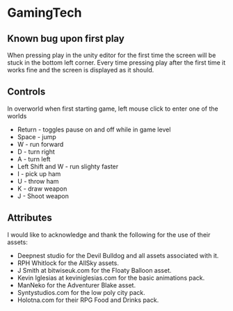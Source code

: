 # GamingTech

## Known bug upon first play

When pressing play in the unity editor for the first time the screen will be stuck in the bottom left corner. Every time pressing play after the first time
it works fine and the screen is displayed as it should.

## Controls

In overworld when first starting game, left mouse click to enter one of the worlds


- Return - toggles pause on and off while in game level
- Space - jump
- W - run forward
- D - turn right
- A - turn left
- Left Shift and W - run slighty faster
- I - pick up ham
- U - throw ham
- K - draw weapon
- J - Shoot weapon


## Attributes

I would like to acknowledge and thank the following for the use of their assets:
- Deepnest studio for the Devil Bulldog and all assets associated with it.
- RPH Whitlock for the AllSky assets.
- J Smith at bitwiseuk.com for the Floaty Balloon asset.
- Kevin Iglesias at keviniglesias.com for the basic animations pack.
- ManNeko for the Adventurer Blake asset.
- Syntystudios.com for the low poly city pack.
- Holotna.com for their RPG Food and Drinks pack.






